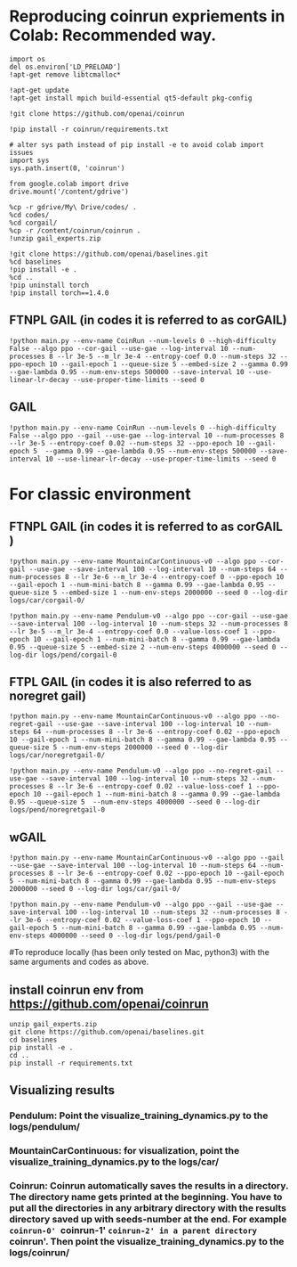 # Reproducing coinrun expriements in Colab: Recommended way. 

```
import os
del os.environ['LD_PRELOAD']
!apt-get remove libtcmalloc*

!apt-get update
!apt-get install mpich build-essential qt5-default pkg-config

!git clone https://github.com/openai/coinrun

!pip install -r coinrun/requirements.txt

# alter sys path instead of pip install -e to avoid colab import issues
import sys
sys.path.insert(0, 'coinrun')

from google.colab import drive
drive.mount('/content/gdrive')

%cp -r gdrive/My\ Drive/codes/ .
%cd codes/
%cd corgail/
%cp -r /content/coinrun/coinrun .
!unzip gail_experts.zip

!git clone https://github.com/openai/baselines.git
%cd baselines
!pip install -e .
%cd ..
!pip uninstall torch
!pip install torch==1.4.0
```

## FTNPL GAIL (in codes it is referred to as corGAIL)
```
!python main.py --env-name CoinRun --num-levels 0 --high-difficulty False --algo ppo --cor-gail --use-gae --log-interval 10 --num-processes 8 --lr 3e-5 --m_lr 3e-4 --entropy-coef 0.0 --num-steps 32 --ppo-epoch 10 --gail-epoch 1 --queue-size 5 --embed-size 2 --gamma 0.99 --gae-lambda 0.95 --num-env-steps 500000 --save-interval 10 --use-linear-lr-decay --use-proper-time-limits --seed 0
```
## GAIL
```
!python main.py --env-name CoinRun --num-levels 0 --high-difficulty False --algo ppo --gail --use-gae --log-interval 10 --num-processes 8 --lr 3e-5 --entropy-coef 0.02 --num-steps 32 --ppo-epoch 10 --gail-epoch 5  --gamma 0.99 --gae-lambda 0.95 --num-env-steps 500000 --save-interval 10 --use-linear-lr-decay --use-proper-time-limits --seed 0
```

# For classic environment
## FTNPL GAIL (in codes it is referred to as corGAIL )
```
!python main.py --env-name MountainCarContinuous-v0 --algo ppo --cor-gail --use-gae --save-interval 100 --log-interval 10 --num-steps 64 --num-processes 8 --lr 3e-6 --m_lr 3e-4 --entropy-coef 0 --ppo-epoch 10 --gail-epoch 1 --num-mini-batch 8 --gamma 0.99 --gae-lambda 0.95 --queue-size 5 --embed-size 1 --num-env-steps 2000000 --seed 0 --log-dir logs/car/corgail-0/

!python main.py --env-name Pendulum-v0 --algo ppo --cor-gail --use-gae --save-interval 100 --log-interval 10 --num-steps 32 --num-processes 8 --lr 3e-5 --m_lr 3e-4 --entropy-coef 0.0 --value-loss-coef 1 --ppo-epoch 10 --gail-epoch 1 --num-mini-batch 8 --gamma 0.99 --gae-lambda 0.95 --queue-size 5 --embed-size 2 --num-env-steps 4000000 --seed 0 --log-dir logs/pend/corgail-0
```

## FTPL GAIL (in codes it is also referred to as noregret gail)
```
!python main.py --env-name MountainCarContinuous-v0 --algo ppo --no-regret-gail --use-gae --save-interval 100 --log-interval 10 --num-steps 64 --num-processes 8 --lr 3e-6 --entropy-coef 0.02 --ppo-epoch 10 --gail-epoch 1 --num-mini-batch 8 --gamma 0.99 --gae-lambda 0.95 --queue-size 5 --num-env-steps 2000000 --seed 0 --log-dir logs/car/noregretgail-0/

!python main.py --env-name Pendulum-v0 --algo ppo --no-regret-gail --use-gae --save-interval 100 --log-interval 10 --num-steps 32 --num-processes 8 --lr 3e-6 --entropy-coef 0.02 --value-loss-coef 1 --ppo-epoch 10 --gail-epoch 1 --num-mini-batch 8 --gamma 0.99 --gae-lambda 0.95 --queue-size 5  --num-env-steps 4000000 --seed 0 --log-dir logs/pend/noregretgail-0
```
## wGAIL
```
!python main.py --env-name MountainCarContinuous-v0 --algo ppo --gail --use-gae --save-interval 100 --log-interval 10 --num-steps 64 --num-processes 8 --lr 3e-6 --entropy-coef 0.02 --ppo-epoch 10 --gail-epoch 5 --num-mini-batch 8 --gamma 0.99 --gae-lambda 0.95 --num-env-steps 2000000 --seed 0 --log-dir logs/car/gail-0/

!python main.py --env-name Pendulum-v0 --algo ppo --gail --use-gae --save-interval 100 --log-interval 10 --num-steps 32 --num-processes 8 --lr 3e-6 --entropy-coef 0.02 --value-loss-coef 1 --ppo-epoch 10 --gail-epoch 5 --num-mini-batch 8 --gamma 0.99 --gae-lambda 0.95 --num-env-steps 4000000 --seed 0 --log-dir logs/pend/gail-0
 ```

#To reproduce locally (has been only tested on Mac, python3) with the same arguments and codes as above. 
## install coinrun env from https://github.com/openai/coinrun

```
unzip gail_experts.zip
git clone https://github.com/openai/baselines.git
cd baselines
pip install -e .
cd ..
pip install -r requirements.txt
```

## Visualizing results

### Pendulum: Point the visualize_training_dynamics.py to the logs/pendulum/
### MountainCarContinuous: for visualization, point the visualize_training_dynamics.py to the logs/car/
### Coinrun:  Coinrun automatically saves the results in a directory. The directory name gets printed at the beginning. You have to put all the directories in any arbitrary directory with the results directory saved up with seeds-number at the end. For example `coinrun-0' `coinrun-1' `coinrun-2' in a parent directory `coinrun'. Then point the visualize_training_dynamics.py to the logs/coinrun/
